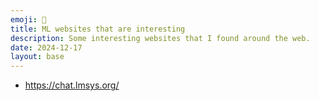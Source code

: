 ```yaml
---
emoji: 🤖
title: ML websites that are interesting
description: Some interesting websites that I found around the web.
date: 2024-12-17
layout: base
---
```


- https://chat.lmsys.org/
